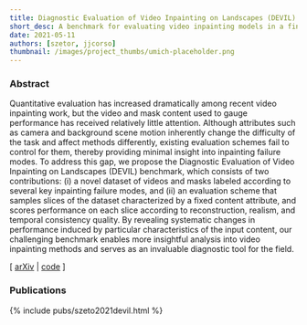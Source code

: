 ```yaml
---
title: Diagnostic Evaluation of Video Inpainting on Landscapes (DEVIL)
short_desc: A benchmark for evaluating video inpainting models in a fine-grained, replicable manner.
date: 2021-05-11
authors: [szetor, jjcorso]
thumbnail: /images/project_thumbs/umich-placeholder.png
---
```


### Abstract

Quantitative evaluation has increased dramatically among recent video inpainting work, but the video and mask content used to gauge performance has received relatively little attention. Although attributes such as camera and background scene motion inherently change the difficulty of the task and affect methods differently, existing evaluation schemes fail to control for them, thereby providing minimal insight into inpainting failure modes. To address this gap, we propose the Diagnostic Evaluation of Video Inpainting on Landscapes (DEVIL) benchmark, which consists of two contributions: (i) a novel dataset of videos and masks labeled according to several key inpainting failure modes, and (ii) an evaluation scheme that samples slices of the dataset characterized by a fixed content attribute, and scores performance on each slice according to reconstruction, realism, and temporal consistency quality. By revealing systematic changes in performance induced by particular characteristics of the input content, our challenging benchmark enables more insightful analysis into video inpainting methods and serves as an invaluable diagnostic tool for the field.

[ [arXiv][arXiv] \| [code][code] ]

[arXiv]: https://arxiv.org/abs/2105.05332
[code]: https://github.com/MichiganCOG/devil

### Publications

{% include pubs/szeto2021devil.html %}
